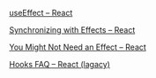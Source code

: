  [useEffect – React](https://react.dev/reference/react/useEffect#examples-dependencies) 

 [Synchronizing with Effects – React](https://react.dev/learn/synchronizing-with-effects#sending-analytics) 

 [You Might Not Need an Effect – React](https://react.dev/learn/you-might-not-need-an-effect) 

 [Hooks FAQ – React (lagacy)](https://legacy.reactjs.org/docs/hooks-faq.html#is-it-safe-to-omit-functions-from-the-list-of-dependencies) 

